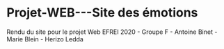 # Projet-WEB---Site des émotions
Rendu du site pour le projet Web EFREI 2020 - Groupe F - Antoine Binet - Marie Blein - Herizo Ledda
